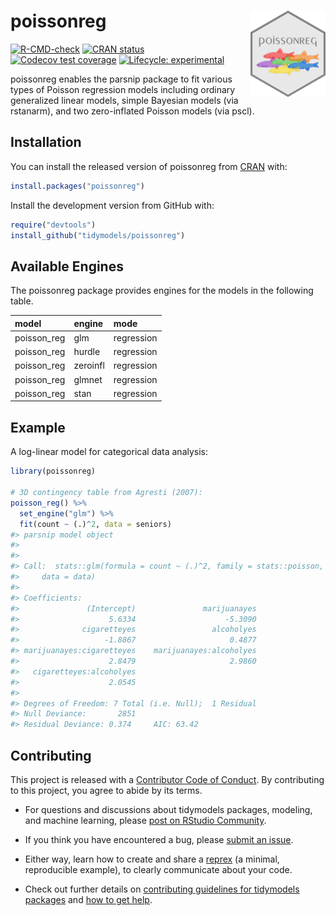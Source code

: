 
<!-- README.md is generated from README.Rmd. Please edit that file -->

# poissonreg <a href="https://poissonreg.tidymodels.org/"><img src="man/figures/logo.png" align="right" height="138" alt="Six fishes, each in a different color: red, green, orange, purple, yellow, blue." /></a>

<!-- badges: start -->

[![R-CMD-check](https://github.com/tidymodels/poissonreg/actions/workflows/R-CMD-check.yaml/badge.svg)](https://github.com/tidymodels/poissonreg/actions/workflows/R-CMD-check.yaml)
[![CRAN
status](https://www.r-pkg.org/badges/version/poissonreg)](https://CRAN.R-project.org/package=poissonreg)
[![Codecov test
coverage](https://codecov.io/gh/tidymodels/poissonreg/branch/main/graph/badge.svg)](https://app.codecov.io/gh/tidymodels/poissonreg?branch=main)
[![Lifecycle:
experimental](https://img.shields.io/badge/lifecycle-experimental-orange.svg)](https://lifecycle.r-lib.org/articles/stages.html)
<!-- badges: end -->

poissonreg enables the parsnip package to fit various types of Poisson
regression models including ordinary generalized linear models, simple
Bayesian models (via rstanarm), and two zero-inflated Poisson models
(via pscl).

## Installation

You can install the released version of poissonreg from
[CRAN](https://CRAN.R-project.org) with:

``` r
install.packages("poissonreg")
```

Install the development version from GitHub with:

``` r
require("devtools")
install_github("tidymodels/poissonreg")
```

## Available Engines

The poissonreg package provides engines for the models in the following
table.

| model       | engine   | mode       |
|:------------|:---------|:-----------|
| poisson_reg | glm      | regression |
| poisson_reg | hurdle   | regression |
| poisson_reg | zeroinfl | regression |
| poisson_reg | glmnet   | regression |
| poisson_reg | stan     | regression |

## Example

A log-linear model for categorical data analysis:

``` r
library(poissonreg)

# 3D contingency table from Agresti (2007): 
poisson_reg() %>% 
  set_engine("glm") %>% 
  fit(count ~ (.)^2, data = seniors)
#> parsnip model object
#> 
#> 
#> Call:  stats::glm(formula = count ~ (.)^2, family = stats::poisson, 
#>     data = data)
#> 
#> Coefficients:
#>               (Intercept)               marijuanayes  
#>                    5.6334                    -5.3090  
#>              cigaretteyes                 alcoholyes  
#>                   -1.8867                     0.4877  
#> marijuanayes:cigaretteyes    marijuanayes:alcoholyes  
#>                    2.8479                     2.9860  
#>   cigaretteyes:alcoholyes  
#>                    2.0545  
#> 
#> Degrees of Freedom: 7 Total (i.e. Null);  1 Residual
#> Null Deviance:       2851 
#> Residual Deviance: 0.374     AIC: 63.42
```

## Contributing

This project is released with a [Contributor Code of
Conduct](https://www.contributor-covenant.org/version/2/1/CODE_OF_CONDUCT.html).
By contributing to this project, you agree to abide by its terms.

- For questions and discussions about tidymodels packages, modeling, and
  machine learning, please [post on RStudio
  Community](https://community.rstudio.com/new-topic?category_id=15&tags=tidymodels,question).

- If you think you have encountered a bug, please [submit an
  issue](https://github.com/tidymodels/poissonreg/issues).

- Either way, learn how to create and share a
  [reprex](https://reprex.tidyverse.org/articles/articles/learn-reprex.html)
  (a minimal, reproducible example), to clearly communicate about your
  code.

- Check out further details on [contributing guidelines for tidymodels
  packages](https://www.tidymodels.org/contribute/) and [how to get
  help](https://www.tidymodels.org/help/).
